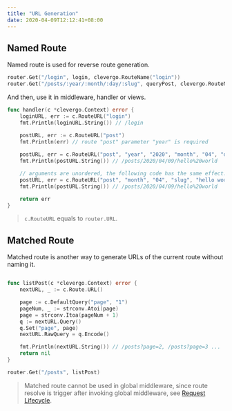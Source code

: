 ```yaml
---
title: "URL Generation"
date: 2020-04-09T12:12:41+08:00
---
```


## Named Route

Named route is used for reverse route generation.

```go
router.Get("/login", login, clevergo.RouteName("login"))
router.Get("/posts/:year/:month/:day/:slug", queryPost, clevergo.RouteName("post"))
```

And then, use it in middleware, handler or views.

```go
func handler(c *clevergo.Context) error {
    loginURL, err := c.RouteURL("login")
    fmt.Println(loginURL.String()) // /login

    postURL, err := c.RouteURL("post")
	fmt.Println(err) // route "post" parameter "year" is required
    
    postURL, err = c.RouteURL("post", "year", "2020", "month", "04", "day", "09", "slug", "hello world")
    fmt.Println(postURL.String()) // /posts/2020/04/09/hello%20world

    // arguments are unordered, the following code has the same effect.
    postURL, err = c.RouteURL("post", "month", "04", "slug", "hello world", "day", "09", "year", "2020")
    fmt.Println(postURL.String()) // /posts/2020/04/09/hello%20world

    return err
}
```

> `c.RouteURL` equals to `router.URL`.

## Matched Route

Matched route is another way to generate URLs of the current route without naming it.

```go

func listPost(c *clevergo.Context) error {
	nextURL, _ := c.Route.URL()

	page := c.DefaultQuery("page", "1")
	pageNum, _ := strconv.Atoi(page)
	page = strconv.Itoa(pageNum + 1)
	q := nextURL.Query()
	q.Set("page", page)
	nextURL.RawQuery = q.Encode()

	fmt.Println(nextURL.String()) // /posts?page=2, /posts?page=3 ...
	return nil
}

router.Get("/posts", listPost)
```

> Matched route cannot be used in global middleware, since route resolve is trigger after invoking global middleware, see [Request Lifecycle](/docs/concepts/request-lifecycle).
